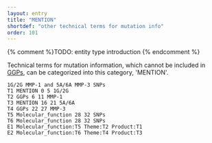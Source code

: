 ```yaml
---
layout: entry
title: "MENTION"
shortdef: "other technical terms for mutation info"
order: 101
---
```


{% comment %}TODO: entity type introduction {% endcomment %}

<!-- details -->

Technical terms for mutation information, which cannot be included in [GGPs](), can be categorized into this category, 'MENTION'.

~~~ ann
1G/2G MMP-1 and 5A/6A MMP-3 SNPs
T1 MENTION 0 5 1G/2G
T2 GGPs 6 11 MMP-1
T3 MENTION 16 21 5A/6A
T4 GGPs 22 27 MMP-3
T5 Molecular_function 28 32 SNPs
T6 Molecular_function 28 32 SNPs
E1 Molecular_function:T5 Theme:T2 Product:T1
E2 Molecular_function:T6 Theme:T4 Product:T3
~~~
